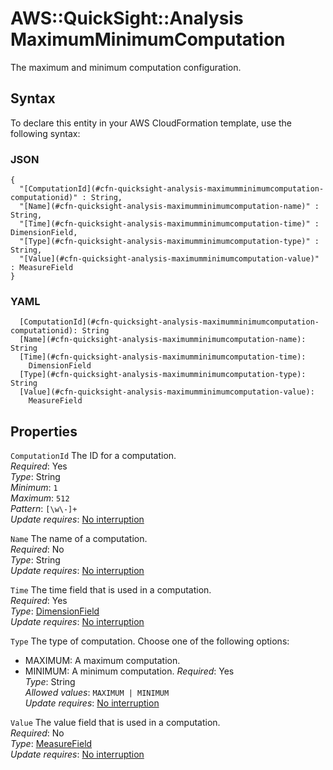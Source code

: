 # AWS::QuickSight::Analysis MaximumMinimumComputation<a name="aws-properties-quicksight-analysis-maximumminimumcomputation"></a>

The maximum and minimum computation configuration\.

## Syntax<a name="aws-properties-quicksight-analysis-maximumminimumcomputation-syntax"></a>

To declare this entity in your AWS CloudFormation template, use the following syntax:

### JSON<a name="aws-properties-quicksight-analysis-maximumminimumcomputation-syntax.json"></a>

```
{
  "[ComputationId](#cfn-quicksight-analysis-maximumminimumcomputation-computationid)" : String,
  "[Name](#cfn-quicksight-analysis-maximumminimumcomputation-name)" : String,
  "[Time](#cfn-quicksight-analysis-maximumminimumcomputation-time)" : DimensionField,
  "[Type](#cfn-quicksight-analysis-maximumminimumcomputation-type)" : String,
  "[Value](#cfn-quicksight-analysis-maximumminimumcomputation-value)" : MeasureField
}
```

### YAML<a name="aws-properties-quicksight-analysis-maximumminimumcomputation-syntax.yaml"></a>

```
  [ComputationId](#cfn-quicksight-analysis-maximumminimumcomputation-computationid): String
  [Name](#cfn-quicksight-analysis-maximumminimumcomputation-name): String
  [Time](#cfn-quicksight-analysis-maximumminimumcomputation-time):
    DimensionField
  [Type](#cfn-quicksight-analysis-maximumminimumcomputation-type): String
  [Value](#cfn-quicksight-analysis-maximumminimumcomputation-value):
    MeasureField
```

## Properties<a name="aws-properties-quicksight-analysis-maximumminimumcomputation-properties"></a>

`ComputationId` <a name="cfn-quicksight-analysis-maximumminimumcomputation-computationid"></a>
The ID for a computation\.  
_Required_: Yes  
_Type_: String  
_Minimum_: `1`  
_Maximum_: `512`  
_Pattern_: `[\w\-]+`  
_Update requires_: [No interruption](https://docs.aws.amazon.com/AWSCloudFormation/latest/UserGuide/using-cfn-updating-stacks-update-behaviors.html#update-no-interrupt)

`Name` <a name="cfn-quicksight-analysis-maximumminimumcomputation-name"></a>
The name of a computation\.  
_Required_: No  
_Type_: String  
_Update requires_: [No interruption](https://docs.aws.amazon.com/AWSCloudFormation/latest/UserGuide/using-cfn-updating-stacks-update-behaviors.html#update-no-interrupt)

`Time` <a name="cfn-quicksight-analysis-maximumminimumcomputation-time"></a>
The time field that is used in a computation\.  
_Required_: Yes  
_Type_: [DimensionField](aws-properties-quicksight-analysis-dimensionfield.md)  
_Update requires_: [No interruption](https://docs.aws.amazon.com/AWSCloudFormation/latest/UserGuide/using-cfn-updating-stacks-update-behaviors.html#update-no-interrupt)

`Type` <a name="cfn-quicksight-analysis-maximumminimumcomputation-type"></a>
The type of computation\. Choose one of the following options:

- MAXIMUM: A maximum computation\.
- MINIMUM: A minimum computation\.
  _Required_: Yes  
  _Type_: String  
  _Allowed values_: `MAXIMUM | MINIMUM`  
  _Update requires_: [No interruption](https://docs.aws.amazon.com/AWSCloudFormation/latest/UserGuide/using-cfn-updating-stacks-update-behaviors.html#update-no-interrupt)

`Value` <a name="cfn-quicksight-analysis-maximumminimumcomputation-value"></a>
The value field that is used in a computation\.  
_Required_: No  
_Type_: [MeasureField](aws-properties-quicksight-analysis-measurefield.md)  
_Update requires_: [No interruption](https://docs.aws.amazon.com/AWSCloudFormation/latest/UserGuide/using-cfn-updating-stacks-update-behaviors.html#update-no-interrupt)
